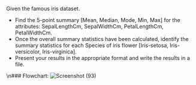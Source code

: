 Given the famous iris dataset. 
- Find the 5-point summary [Mean, Median, Mode, Min, Max] for the attributes: SepalLengthCm, SepalWidthCm, PetalLengthCm, PetalWidthCm. 
- Once the overall summary statistics have been calculated, identify the summary statistics for each Species of iris flower [Iris-setosa, Iris-versicolor, Iris-virginica]. 
- Present your results in the appropriate format and write the results in a file.




\n### Flowchart:
![Screenshot (93)](https://user-images.githubusercontent.com/118044821/236743644-6e8eb309-6aa6-4e6d-b2ec-a34ba0e44c1c.png)

